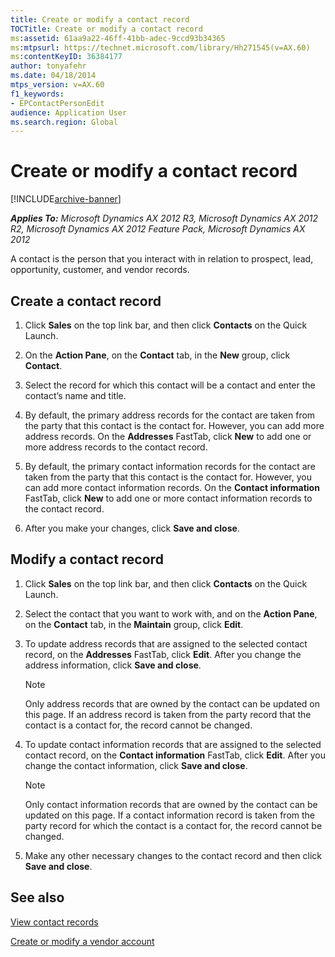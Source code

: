 ```yaml
---
title: Create or modify a contact record
TOCTitle: Create or modify a contact record
ms:assetid: 61aa9a22-46ff-41bb-adec-9ccd93b34365
ms:mtpsurl: https://technet.microsoft.com/library/Hh271545(v=AX.60)
ms:contentKeyID: 36384177
author: tonyafehr
ms.date: 04/18/2014
mtps_version: v=AX.60
f1_keywords:
- EPContactPersonEdit
audience: Application User
ms.search.region: Global
---
```


# Create or modify a contact record 


[!INCLUDE[archive-banner](includes/archive-banner.md)]


_**Applies To:** Microsoft Dynamics AX 2012 R3, Microsoft Dynamics AX 2012 R2, Microsoft Dynamics AX 2012 Feature Pack, Microsoft Dynamics AX 2012_

A contact is the person that you interact with in relation to prospect, lead, opportunity, customer, and vendor records.

## Create a contact record

1.  Click **Sales** on the top link bar, and then click **Contacts** on the Quick Launch.

2.  On the **Action Pane**, on the **Contact** tab, in the **New** group, click **Contact**.

3.  Select the record for which this contact will be a contact and enter the contact’s name and title.

4.  By default, the primary address records for the contact are taken from the party that this contact is the contact for. However, you can add more address records. On the **Addresses** FastTab, click **New** to add one or more address records to the contact record.

5.  By default, the primary contact information records for the contact are taken from the party that this contact is the contact for. However, you can add more contact information records. On the **Contact information** FastTab, click **New** to add one or more contact information records to the contact record.

6.  After you make your changes, click **Save and close**.

## Modify a contact record

1.  Click **Sales** on the top link bar, and then click **Contacts** on the Quick Launch.

2.  Select the contact that you want to work with, and on the **Action Pane**, on the **Contact** tab, in the **Maintain** group, click **Edit**.

3.  To update address records that are assigned to the selected contact record, on the **Addresses** FastTab, click **Edit**. After you change the address information, click **Save and close**.
    

    > [!NOTE]
    > <P>Only address records that are owned by the contact can be updated on this page. If an address record is taken from the party record that the contact is a contact for, the record cannot be changed.</P>



4.  To update contact information records that are assigned to the selected contact record, on the **Contact information** FastTab, click **Edit**. After you change the contact information, click **Save and close**.
    

    > [!NOTE]
    > <P>Only contact information records that are owned by the contact can be updated on this page. If a contact information record is taken from the party record for which the contact is a contact for, the record cannot be changed.</P>



5.  Make any other necessary changes to the contact record and then click **Save and close**.

## See also

[View contact records](view-contact-records.md)

[Create or modify a vendor account](create-or-modify-a-vendor-account.md)

  


